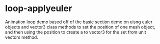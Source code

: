 # loop-applyeuler

Animation loop demo based off of the basic section demo on uisng euler objects and vector3 class methods to set the position of one mesh object, and then using the position to create a to vector3 for the set from unit vectors method.
